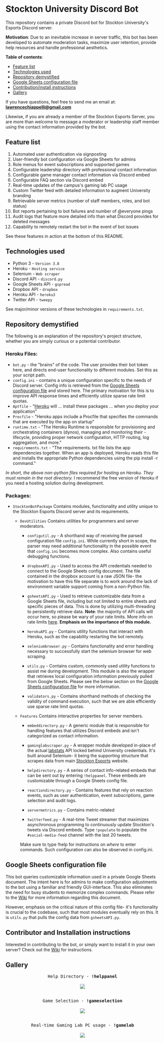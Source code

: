 # Stockton University Discord Bot

This repository contains a private Discord bot for Stockton University's Esports Discord server.

**Motivation**: Due to an inevitable increase in server traffic, this bot has been developed to automate moderation tasks, maximize user retention, provide help resources and handle professional aesthetics.

**Table of contents**:

* [Feature list](#Feature-list)
* [Technologies used](#Technologies-used)
* [Repository demystified](#Repository-demystified)
* [Google Sheets configuration file](#Google-Sheets-configuration-file)
* [Contribution/install instructions](#Contributor-and-Installation-instructions)
* [Gallery](#Gallery)



If you have questions, feel free to send me an email at: **lawrencechiappelli@gmail.com**

Likewise, if you are already a member of the Stockton Esports Server, you are more than welcome to message a moderator or leadership staff member using the contact information provided by the bot.

## Feature list

1) Automated user authentication via signposting
2) User-friendly bot configuration via Google Sheets for admins
3) Role menus for event subscriptions and supported games
4) Configurable leadership directory with professional contact information
5) Configurable game manager contact information via Discord embed
6) Configurable FAQ section via Discord embed
7) Real-time updates of the campus's gaming lab PC usage
8) Custom Twitter feed with detailed information to augment University branding
9) Retrievable server metrics (number of staff members, roles, and bot status)
10) Bot reports pertaining to bot failures and number of @everyone pings
11) Audit logs that feature more detailed info than what Discord provides for deleted messages 
12) Capability to remotely restart the bot in the event of bot issues

See these features in action at the bottom of this README.

## Technologies used

- Python 3 - `Version 3.8`
- Heroku - `Hosting service`
- Selenium - `Web scraper`
- Discord API - `discord.py`
- Google Sheets API - `gspread`
- Dropbox API - `dropbox`
- Heroku API - `heroku3`
- Twitter API - `tweepy`

See major/minor versions of these technologies in `requirements.txt`.

## Repository demystified

The following is an explanation of the repository's project structure, whether you are simply curious or a potential contributor.

### Heroku Files:

- ```bot.py``` - the "brains" of the code. The user provides their bot token here, and directs end-user functionality to different modules. Set this as your script path.
- ```config.ini``` - contains a unique configuration specific to the needs of Discord server. Config info is retrieved from the [Google Sheets configuration file](#Google-Sheets-configuration-file) and stored here. The primary motivation for this is to improve API response times and efficiently utilize sparse rate limit quotas. 
- ```Aptfile``` - "[Heroku](https://heroku.com) will ... install these packages ... when you deploy your application"
- ```Procfile``` - "Heroku apps include a Procfile that specifies the commands that are executed by the app on startup"
- ```runtime.txt``` - "The Heroku Runtime is responsible for provisioning and orchestrating containers (dynos), managing and monitoring their -lifecycle, providing proper network configuration, HTTP routing, log aggregation, and more."
- ```requirements.txt``` - "The requirements. txt file lists the app dependencies together. When an app is deployed, Heroku reads this file and installs the appropriate Python dependencies using the pip install -r command."

*In short, the above non-python files required for hosting on Heroku. They must remain in the root directory.* I recommend the free version of Heroku if you need a hosting solution during development.

### Packages:

- ```StocktonBotPackage```
Contains modules, functionality and utility unique to the Stockton Esports Discord server and its requirements.  
    
  - ```DevUtilities```
  Contains utilities for programmers and server moderators.          
  
    - ```configutil.py``` - A shorthand way of receiving the parsed configuration file `config.ini`. While currently short in scope, the parser may need additional functionality in the possible event that `config.ini` becomes more complex. Also contains useful debugging functions.                
    
    - ```dropboxAPI.py``` - Used to access the API credentials needed to connect to the Google Sheets config document. The file contained in the dropbox account is a raw JSON file- the motivation to have this file separate is to work around the lack of environment variable support coming from a non-Python file.
    
    - ```gsheetsAPI.py``` - Used to retrieve customizable data from a Google Sheets file, including but not limited to entire sheets and specific pieces of data. This is done by utilizing multi-threading to persistently retrieve data. **Note**: the majority of API calls will occur here, so please be wary of your rate limits. More info on rate limits [here](https://developers.google.com/sheets/api/limits). **Emphasis on the importance of this module.**            
    
    - ```herokuAPI.py``` - Contains utility functions that interact with Heroku, such as the capability restarting the bot remotely.        
    
    - ```seleniumbrowser.py``` - Contains functionality and error handling necessary to successfully start the selenium browser for web scraping.
    
    - ```utils.py``` - Contains custom, commonly used utility functions to assist me during development. This module is also the wrapper that retrieves local configuration information previously pulled from Google Sheets. Please see the below section on the [Google Sheets configuration file](#Google-Sheets-configuration-file) for more information.       
    
    - ```validators.py``` -  Contains shorthand methods of checking the validity of command execution, such that we are able efficiently use sparse rate limit quotas.
    
  - ```Features```
  Contains interactive properties for server members.        
    
    - ```embeddirectory.py``` - A generic module that is responsible for handling features that utilizes Discord embeds and isn't categorized as contact information.
    
    - ```gaminglabscraper.py``` - A wrapper module developed in-place of the actual [labstats](https://labstats.com/) API locked behind University credentials. It's built around Selenium- it being the supporting structure that scrapes data from main [Stockton Esports](https://sites.google.com/stockton.edu/stockton-esports/gaming-lab?authuser=0) website.
    
    - ```helpdirectory.py``` - A series of contact info-related embeds that can be sent out by entering `!helppanel`. These embeds are customizable through a Google Sheets config file.
    
    - ```reactiondirectory.py``` - Contains features that rely on reaction events, such as user authentication, event subscriptions, game selection and audit logs.
    
    - ```servermetrics.py``` - Contains metric-related
    
    - ```twitterfeed.py``` - A real-time Tweet streamer that maximizes asynchronous programming to continuously update Stockton's tweets via Discord embeds. Type `!populate` to populate the `#social-media-feed` channel with the last 20 tweets.         
    
    Make sure to type !help for instructions on *where* to enter commands. Such configuration can also be observed in config.ini.
    
## Google Sheets configuration file

This bot queries customizable information used in a private Google Sheets document. The intent here is for admins to make configuration adjustments to the bot using a familiar and friendly GUI-interface. This also eliminates the need for busy students to memorize complex commands. Please refer to the [Wiki](https://github.com/Lawrence-Chiappelli/Stockton-Discord-Bot/wiki) for more information regarding this document.

However, emphasis on the critical nature of this config file- it's functionality is crucial to the codebase, such that most modules eventually rely on this. It is `utils.py` that pulls the config data from `gsheetsAPI.py`.

## Contributor and Installation instructions

Interested in contributing to the bot, or simply want to install it in your own server? Check out the [Wiki](https://github.com/Lawrence-Chiappelli/Stockton-Discord-Bot/wiki) for instructions.

## Gallery

<p align="center">
  <kbd>
    Help Directory - <b>!helppanel</b>
  </kbd>
<br><br>
  <kbd>
    <img src="https://imgur.com/SyZMzVD.gif"/>
  </kbd>
<br><br>
  
<p align="center">
  <kbd>
    Game Selection - <b>!gameselection</b>
  </kbd>
<br><br>
  <kbd>
    <img src="https://imgur.com/jvFp6aK.gif"/>
  </kbd>
<br><br>

<p align="center">
  <kbd>
    Real-time Gaming Lab PC usage - <b>!gamelab</b>
  </kbd>
<br><br>
  <kbd>
    <img src="https://imgur.com/DHdc88a.gif"/>
  </kbd>
</p>
